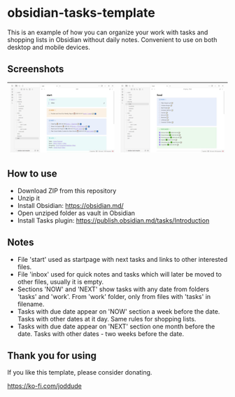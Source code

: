 # obsidian-tasks-template
This is an example of how you can organize your work with tasks and shopping lists in Obsidian without daily notes. Convenient to use on both desktop and mobile devices.

## Screenshots
| ![](Screenshot-1.jpg) | ![](Screenshot-2.jpg) |
| --------------------- | --------------------- |

## How to use
- Download ZIP from this repository
- Unzip it
- Install Obsidian: https://obsidian.md/
- Open unziped folder as vault in Obsidian
- Install Tasks plugin: https://publish.obsidian.md/tasks/Introduction

## Notes
- File 'start' used as startpage with next tasks and links to other interested files.
- File 'inbox' used for quick notes and tasks which will later be moved to other files, usually it is empty.
- Sections 'NOW' and 'NEXT' show tasks with any date from folders 'tasks' and 'work'. From 'work' folder, only from files with 'tasks' in filename.
- Tasks with due date appear on 'NOW' section a week before the date. Tasks with other dates at it day. Same rules for shopping lists.
- Tasks with due date appear on 'NEXT' section one month before the date. Tasks with other dates - two weeks before the date.

## Thank you for using
If you like this template, please consider donating. 

https://ko-fi.com/joddude
